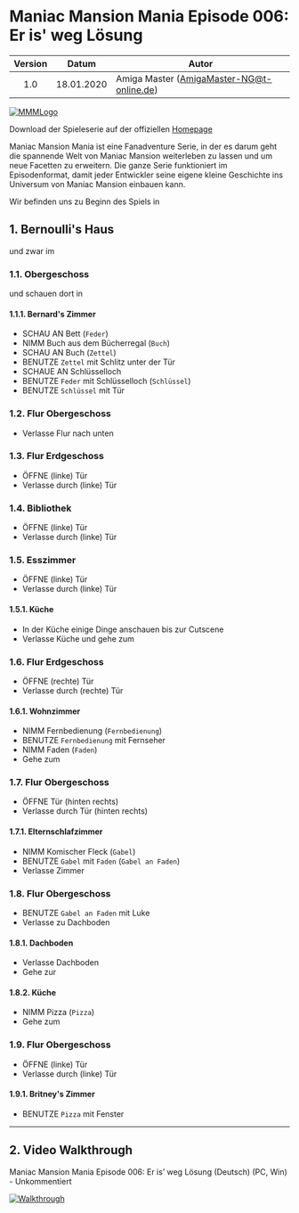 # Maniac Mansion Mania Episode 006: Er is' weg Lösung

| Version | Datum      | Autor                                     |
|:-------:|------------|-------------------------------------------|
|  1.0    | 18.01.2020 | Amiga Master (AmigaMaster-NG@t-online.de) |

[![MMMLogo](https://www.maniac-mansion-mania.com/banner/banner.png)](https://www.maniac-mansion-mania.com)

Download der Spieleserie auf der offiziellen [Homepage](https://www.maniac-mansion-mania.com)

Maniac Mansion Mania ist eine Fanadventure Serie, in der es darum geht die spannende Welt von Maniac Mansion weiterleben zu lassen und um neue Facetten zu erweitern. Die ganze Serie funktioniert im Episodenformat, damit jeder Entwickler seine eigene kleine Geschichte ins Universum von Maniac Mansion einbauen kann.

Wir befinden uns zu Beginn des Spiels in

## 1. Bernoulli's Haus

und zwar im

### 1.1. Obergeschoss

und schauen dort in

#### 1.1.1. Bernard's Zimmer

- SCHAU AN Bett (`Feder`)
- NIMM Buch aus dem Bücherregal (`Buch`)
- SCHAU AN Buch (`Zettel`)
- BENUTZE `Zettel` mit Schlitz unter der Tür
- SCHAUE AN Schlüsselloch
- BENUTZE `Feder` mit Schlüsselloch (`Schlüssel`)
- BENUTZE `Schlüssel` mit Tür

### 1.2. Flur Obergeschoss

- Verlasse Flur nach unten

### 1.3. Flur Erdgeschoss

- ÖFFNE (linke) Tür
- Verlasse durch (linke) Tür

### 1.4. Bibliothek

- ÖFFNE (linke) Tür
- Verlasse durch (linke) Tür

### 1.5. Esszimmer

- ÖFFNE (linke) Tür
- Verlasse durch (linke) Tür

#### 1.5.1. Küche

- In der Küche einige Dinge anschauen bis zur Cutscene
- Verlasse Küche und gehe zum

### 1.6. Flur Erdgeschoss

- ÖFFNE (rechte) Tür
- Verlasse durch (rechte) Tür

#### 1.6.1. Wohnzimmer

- NIMM Fernbedienung (`Fernbedienung`)
- BENUTZE `Fernbedienung` mit Fernseher
- NIMM Faden (`Faden`)
- Gehe zum

### 1.7. Flur Obergeschoss

- ÖFFNE Tür (hinten rechts)
- Verlasse durch Tür (hinten rechts)

#### 1.7.1. Elternschlafzimmer

- NIMM Komischer Fleck (`Gabel`)
- BENUTZE `Gabel` mit `Faden` (`Gabel an Faden`)
- Verlasse Zimmer

### 1.8. Flur Obergeschoss

- BENUTZE `Gabel an Faden` mit Luke
- Verlasse zu Dachboden

#### 1.8.1. Dachboden

- Verlasse Dachboden
- Gehe zur

#### 1.8.2. Küche

- NIMM Pizza (`Pizza`)
- Gehe zum

### 1.9. Flur Obergeschoss

- ÖFFNE (linke) Tür
- Verlasse durch (linke) Tür

#### 1.9.1. Britney's Zimmer

- BENUTZE `Pizza` mit Fenster

--------------------------------------------------------------------------------

## 2. Video Walkthrough

Maniac Mansion Mania Episode 006: Er is’ weg Lösung (Deutsch) (PC, Win) - Unkommentiert

[![Walkthrough](https://img.youtube.com/vi/_w8qekelkcY/0.jpg)](https://www.youtube.com/watch?v=_w8qekelkcY)
